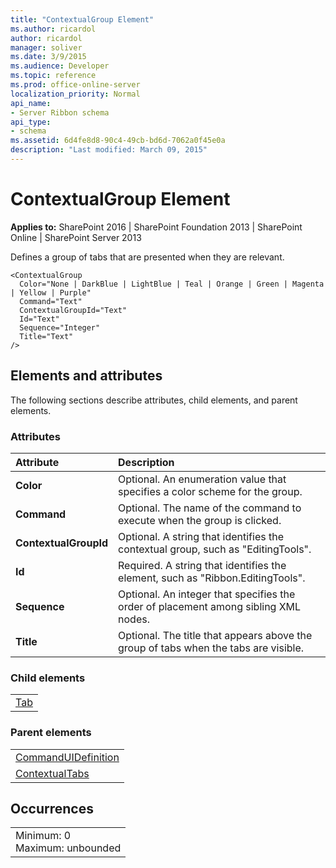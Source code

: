 ```yaml
---
title: "ContextualGroup Element"
ms.author: ricardol
author: ricardol
manager: soliver
ms.date: 3/9/2015
ms.audience: Developer
ms.topic: reference
ms.prod: office-online-server
localization_priority: Normal
api_name:
- Server Ribbon schema
api_type:
- schema
ms.assetid: 6d4fe8d8-90c4-49cb-bd6d-7062a0f45e0a
description: "Last modified: March 09, 2015"
---
```


# ContextualGroup Element

 
  
 **Applies to:** SharePoint 2016 | SharePoint Foundation 2013 | SharePoint Online | SharePoint Server 2013
  
Defines a group of tabs that are presented when they are relevant. 
  
```
<ContextualGroup
  Color="None | DarkBlue | LightBlue | Teal | Orange | Green | Magenta | Yellow | Purple"
  Command="Text"
  ContextualGroupId="Text"
  Id="Text"
  Sequence="Integer"
  Title="Text"
/>
```

## Elements and attributes

The following sections describe attributes, child elements, and parent elements.

### Attributes

|**Attribute**|**Description**|
|:-----|:-----|
|**Color** <br/> |Optional. An enumeration value that specifies a color scheme for the group.  <br/> |
|**Command** <br/> |Optional. The name of the command to execute when the group is clicked.  <br/> |
|**ContextualGroupId** <br/> |Optional. A string that identifies the contextual group, such as "EditingTools".  <br/> |
|**Id** <br/> |Required. A string that identifies the element, such as "Ribbon.EditingTools".  <br/> |
|**Sequence** <br/> |Optional. An integer that specifies the order of placement among sibling XML nodes.  <br/> |
|**Title** <br/> |Optional. The title that appears above the group of tabs when the tabs are visible.  <br/> |
   
### Child elements

||
|:-----|
|[Tab](tab-element.md)|
   
### Parent elements

||
|:-----|
|[CommandUIDefinition](../../sharepoint-features-schemas/custom-action-definition-schema/commanduidefinition-element.md) <br/> |
|[ContextualTabs](contextualtabs-element.md) <br/> |
   
## Occurrences

||
|:-----|
|Minimum: 0  <br/> Maximum: unbounded  <br/> |
   

